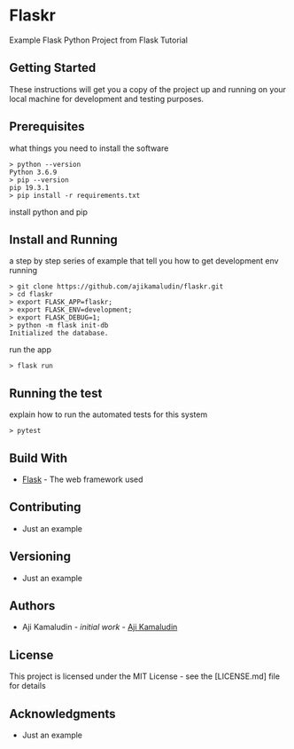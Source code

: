 # Flaskr
Example Flask Python Project from Flask Tutorial

## Getting Started 
These instructions will get you a copy of the project up and running on your local machine for development and testing purposes.

## Prerequisites
what things you need to install the software
```
> python --version
Python 3.6.9
> pip --version
pip 19.3.1
> pip install -r requirements.txt
```
install python and pip

## Install and Running
a step by step series of example that tell you how to get development env running
```
> git clone https://github.com/ajikamaludin/flaskr.git
> cd flaskr
> export FLASK_APP=flaskr;
> export FLASK_ENV=development;
> export FLASK_DEBUG=1;
> python -m flask init-db
Initialized the database.
```
run the app
```
> flask run
```
## Running the test
explain how to run the automated tests for this system
```
> pytest
```
## Build With 
- [Flask](https://www.palletsprojects.com/p/flask/) - The web framework used
## Contributing
- Just an example
## Versioning
- Just an example
## Authors
- Aji Kamaludin - *initial work* - [Aji Kamaludin](https://github.com/ajikamaludin)
## License
This project is licensed under the MIT License - see the [LICENSE.md] file for details
## Acknowledgments
- Just an example
